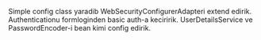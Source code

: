 Simple config class yaradib WebSecurityConfigurerAdapteri extend edirik.
Authenticationu formloginden basic auth-a keciririk.
UserDetailsService ve PasswordEncoder-i bean kimi config edirik.